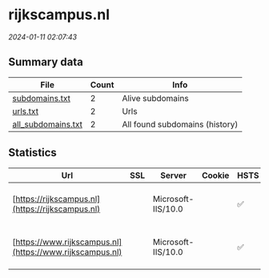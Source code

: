 # rijkscampus.nl
*2024-01-11 02:07:43*
## Summary data


| File       | Count | Info |
|------------|-------|------|
|[subdomains.txt](/data/rijkscampus.nl/subdomains.txt)|2|Alive subdomains|
|[urls.txt](/data/rijkscampus.nl/urls.txt)|2|Urls|
|[all_subdomains.txt](/data/rijkscampus.nl/all_subdomains.txt)|2|All found subdomains (history)|


## Statistics


| Url | SSL | Server | Cookie | HSTS | CSP | XFO | XXP | RP | Tech |Title |
|------------|-------|------|------|------|------|------|------|------|------|------|
|[https://rijkscampus.nl](https://rijkscampus.nl)| |Microsoft-IIS/10.0| |:white_check_mark: |:warning: | :white_check_mark: | :white_check_mark: | :white_check_mark: |HSTS IIS:10.0 Windows Server|Document Moved|
|[https://www.rijkscampus.nl](https://www.rijkscampus.nl)| |Microsoft-IIS/10.0| |:white_check_mark: |:warning: | :white_check_mark: | :white_check_mark: | :white_check_mark: |HSTS IIS:10.0 Windows Server|Document Moved|